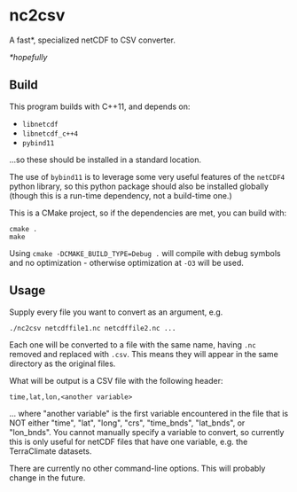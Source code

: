 # nc2csv

A fast*, specialized netCDF to CSV converter.

_*hopefully_

## Build

This program builds with C++11, and depends on:

* `libnetcdf`
* `libnetcdf_c++4`
* `pybind11`

...so these should be installed in a standard location.

The use of `bybind11` is to leverage some very useful features of the `netCDF4` python library, so this python package should also be installed globally (though this is a run-time dependency, not a build-time one.)

This is a CMake project, so if the dependencies are met, you can build with:

```
cmake .
make
```

Using `cmake -DCMAKE_BUILD_TYPE=Debug .` will compile with debug symbols and no optimization - otherwise optimization at `-O3` will be used.

## Usage

Supply every file you want to convert as an argument, e.g.

```
./nc2csv netcdffile1.nc netcdffile2.nc ...
```

Each one will be converted to a file with the same name, having `.nc` removed and replaced with `.csv`. This means they will appear in the same directory as the original files.

What will be output is a CSV file with the following header:

```
time,lat,lon,<another variable>
```

... where "another variable" is the first variable encountered in the file that is NOT either "time", "lat", "long", "crs", "time_bnds", "lat_bnds", or "lon_bnds". You cannot manually specify a variable to convert, so currently this is only useful for netCDF files that have one variable, e.g. the TerraClimate datasets.

There are currently no other command-line options. This will probably change in the future.
